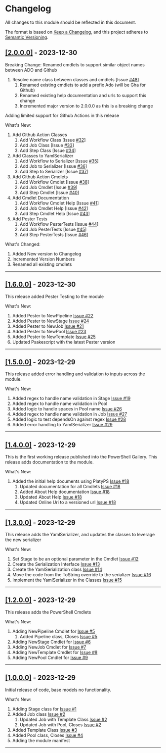 # Changelog

All changes to this module should be reflected in this document.

The format is based on [Keep a Changelog](https://keepachangelog.com/en/1.0.0/),
and this project adheres to [Semantic Versioning](https://semver.org/spec/v2.0.0.html).

## [[2.0.0.0]](https://github.com/mod-posh/Pipelines/releases/tag/v2.0.0.0) - 2023-12-30

Breaking Change: Renamed cmdlets to support similar object names between ADO and Github

1. Resolve name class between classes and cmdlets [Issue [#48](https://github.com/mod-posh/Pipelines/issues/48)]
   1. Renamed existing cmdlets to add a prefix Ado (will be Gha for Github)
   2. Renamed existing help documentation and urls to support this change
   3. Incremented major version to 2.0.0.0 as this is a breaking change

Adding limited support for Github Actions in this release

What's New:

1. Add Github Action Classes
   1. Add Workflow Class [Issue [#32](https://github.com/mod-posh/Pipelines/issues/32)]
   2. Add Job Class [Issue [#33](https://github.com/mod-posh/Pipelines/issues/33)]
   3. Add Step Class [Issue [#34](https://github.com/mod-posh/Pipelines/issues/34)]
2. Add Classes to YamlSerializer
   1. Add Workflow to Serializer [Issue [#35](https://github.com/mod-posh/Pipelines/issues/35)]
   2. Add Job to Serializer [Issue [#36](https://github.com/mod-posh/Pipelines/issues/36)]
   3. Add Step to Serializer [Issue [#37](https://github.com/mod-posh/Pipelines/issues/37)]
3. Add Github Action Cmdlets
   1. Add Workflow Cmdlet [Issue [#38](https://github.com/mod-posh/Pipelines/issues/38)]
   2. Add Job Cmdlet [Issue [#39](https://github.com/mod-posh/Pipelines/issues/39)]
   3. Add Step Cmdlet [Issue [#40](https://github.com/mod-posh/Pipelines/issues/40)]
4. Add Cmdlet Documentation
   1. Add Workflow Cmdlet Help [Issue [#41](https://github.com/mod-posh/Pipelines/issues/41)]
   2. Add Job Cmdlet Help [Issue [#42](https://github.com/mod-posh/Pipelines/issues/42)]
   3. Add Step Cmdlet Help [Issue [#43](https://github.com/mod-posh/Pipelines/issues/43)]
5. Add Pester Tests
   1. Add Workflow PesterTests [Issue [#44](https://github.com/mod-posh/Pipelines/issues/44)]
   2. Add Job PesterTests [Issue [#45](https://github.com/mod-posh/Pipelines/issues/45)]
   3. Add Step PesterTests [Issue [#46](https://github.com/mod-posh/Pipelines/issues/46)]

What's Changed:

1. Added New version to Changelog
2. Incremented Version Numbers
3. Renamed all existing cmdlets

---

## [[1.6.0.0]](https://github.com/mod-posh/Pipelines/releases/tag/v1.6.0.0) - 2023-12-30

This release added Pester Testing to the module

What's New:

1. Added Pester to NewPipeline [Issue #22](https://github.com/mod-posh/Pipelines/issues/22)
2. Added Pester to NewStage [Issue #24](https://github.com/mod-posh/Pipelines/issues/24)
3. Added Pester to NewJob [Issue #21](https://github.com/mod-posh/Pipelines/issues/21)
4. Added Pester to NewPool [Issue #23](https://github.com/mod-posh/Pipelines/issues/23)
5. Added Pester to NewTemplate [Issue #25](https://github.com/mod-posh/Pipelines/issues/25)
6. Updated Psakescript with the latest Pester version

---

## [[1.5.0.0]](https://github.com/mod-posh/Pipelines/releases/tag/v1.5.0.0) - 2023-12-29

This release added error handling and validation to inputs across the module.

What's New:

1. Added regex to handle name validation in Stage [Issue #19](https://github.com/mod-posh/Pipelines/issues/19)
2. Added regex to handle name validation in Pool
3. Added logic to handle spaces in Pool name [Issue #26](https://github.com/mod-posh/Pipelines/issues/26)
4. Added regex to handle name validation in Job [Issue #27](https://github.com/mod-posh/Pipelines/issues/27)
5. Added logic to test dependsOn against regex  [Issue #28](https://github.com/mod-posh/Pipelines/issues/28)
6. Added error handling to YamlSerializer [Issue #29](https://github.com/mod-posh/Pipelines/issues/29)

---

## [[1.4.0.0]](https://github.com/mod-posh/Pipelines/releases/tag/v1.4.0.0) - 2023-12-29

This is the first working release published into the PowerShell Gallery. This release adds documentation to the module.

What's New:

1. Added the initial help documents using PlatyPS [Issue #18](https://github.com/mod-posh/Pipelines/issues/18)
   1. Updated documentation for all Cmdlets [Issue #18](https://github.com/mod-posh/Pipelines/issues/18)
   2. Added About Help documentation [Issue #18](https://github.com/mod-posh/Pipelines/issues/18)
   3. Updated About Help [Issue #18](https://github.com/mod-posh/Pipelines/issues/18)
   4. Updated Online Uri to a versioned url [Issue #18](https://github.com/mod-posh/Pipelines/issues/18)

---

## [[1.3.0.0]](https://github.com/mod-posh/Pipelines/releases/tag/v1.3.0.0) - 2023-12-29

This release adds the YamlSerializer, and updates the classes to leverage the new serializer

What's New:

1. Set Stage to be an optional parameter in the Cmdlet [Issue #12](https://github.com/mod-posh/Pipelines/issues/12)
2. Create the Serialization Interface [Issue #13](https://github.com/mod-posh/Pipelines/issues/13)
3. Create the YamlSerialization class [Issue #14](https://github.com/mod-posh/Pipelines/issues/14)
4. Move the code from the ToString override to the serializer [Issue #16](https://github.com/mod-posh/Pipelines/issues/16)
5. Implement the YamlSerializer in the Classes [Issue #15](https://github.com/mod-posh/Pipelines/issues/15)

---

## [[1.2.0.0]](https://github.com/mod-posh/Pipelines/releases/tag/v1.2.0.0) - 2023-12-29

This release adds the PowerShell Cmdlets

What's New:

1. Adding NewPipeline Cmdlet for [Issue #5](https://github.com/mod-posh/Pipelines/issues/5)
   1. Added Pipeline class, Closes [Issue #5](https://github.com/mod-posh/Pipelines/issues/5)
2. Adding NewStage Cmdlet for [Issue #6](https://github.com/mod-posh/Pipelines/issues/6)
3. Adding NewJob Cmdlet for [Issue #7](https://github.com/mod-posh/Pipelines/issues/7)
4. Adding NewTemplate Cmdlet for [Issue #8](https://github.com/mod-posh/Pipelines/issues/8)
5. Adding NewPool Cmdlet for [Issue #9](https://github.com/mod-posh/Pipelines/issues/9)

---

## [[1.0.0.0]](https://github.com/mod-posh/Pipelines/releases/tag/v1.0.0.0) - 2023-12-29

Initial release of code, base models no functionality.

What's New:

1. Adding Stage class for [Issue #1](https://github.com/mod-posh/Pipelines/issues/1)
2. Added Job class [Issue #2](https://github.com/mod-posh/Pipelines/issues2)
   1. Updated Job with Template Class [Issue #2](https://github.com/mod-posh/Pipelines/issues/2)
   2. Updated Job with Pool, Closes [Issue #2](https://github.com/mod-posh/Pipelines/issues/2)
3. Added Template Class [Issue #3](https://github.com/mod-posh/Pipelines/issues/3)
4. Added Pool class, Closes [Issue #4](https://github.com/mod-posh/Pipelines/issues/4)
5. Adding the module manifest

---
